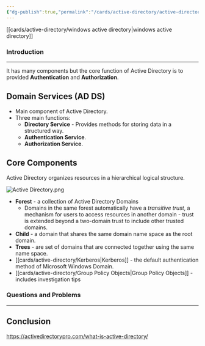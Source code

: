```yaml
---
{"dg-publish":true,"permalink":"/cards/active-directory/active-directory/","tags":["#MOC","windows/ad"]}
---
```


[[cards/active-directory/windows active directory\|windows active directory]]
### Introduction 
---
It has many components but the core function of Active Directory is to provided **Authentication** and **Authorization**.
## Domain Services (AD DS)

- Main component of Active Directory.
- Three main functions:
	- **Directory Service** - Provides methods for storing data in a structured way.
	- **Authentication Service**.
	- **Authorization Service**.
## Core Components

Active Directory organizes resources in a hierarchical logical structure.

![Active Directory.png](/img/user/cards/active-directory/images/Active%20Directory.png)
- **Forest** - a collection of Active Directory Domains
	- Domains in the same forest automatically have a _transitive trust_, a mechanism for users to access resources in another domain - trust is extended beyond a two-domain trust to include other trusted domains.
- **Child** - a domain that shares the same domain name space as the root domain.
- **Trees** - are set of domains that are connected together using the same name space.
- [[cards/active-directory/Kerberos\|Kerberos]] - the default authentication method of Microsoft Windows Domain.
- [[cards/active-directory/Group Policy Objects\|Group Policy Objects]] - includes investigation tips

### Questions and Problems
---
## Conclusion


https://activedirectorypro.com/what-is-active-directory/